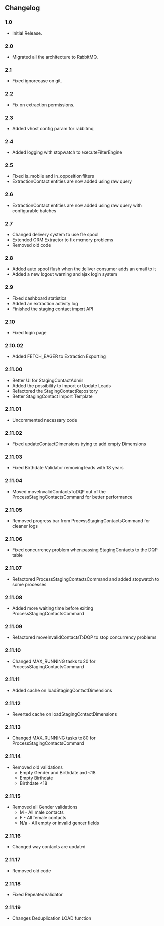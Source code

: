 ## Changelog

### 1.0
* Initial Release.

### 2.0
* Migrated all the architecture to RabbitMQ.

### 2.1
* Fixed ignorecase on git.

### 2.2
* Fix on extraction permissions.

### 2.3
* Added vhost config param for rabbitmq

### 2.4
* Added logging with stopwatch to executeFilterEngine

### 2.5
* Fixed is_mobile and in_opposition filters
* ExtractionContact entities are now added using raw query

### 2.6
* ExtractionContact entities are now added using raw query with configurable batches

### 2.7
* Changed delivery system to use file spool
* Extended ORM Extractor to fix memory problems
* Removed old code

### 2.8
 * Added auto spool flush when the deliver consumer adds an email to it
 * Added a new logout warning and ajax login system
 
### 2.9
 * Fixed dashboard statistics
 * Added an extraction activity log 
 * Finished the staging contact import API

### 2.10
 * Fixed login page

### 2.10.02
 * Added FETCH_EAGER to Extraction Exporting

### 2.11.00
 * Better UI for StagingContactAdmin
 * Added the possibility to Import or Update Leads
 * Refactored the StagingContactRepository
 * Better StagingContact Import Template
 
### 2.11.01
 * Uncommented necessary code
 
### 2.11.02
 * Fixed updateContactDimensions trying to add empty Dimensions

### 2.11.03
 * Fixed Birthdate Validator removing leads with 18 years
 
### 2.11.04
 * Moved moveInvalidContactsToDQP out of the ProcessStagingContactsCommand for better performance
 
### 2.11.05
 * Removed progress bar from ProcessStagingContactsCommand for cleaner logs
 
### 2.11.06
 * Fixed concurrency problem when passing StagingContacts to the DQP table 
 
### 2.11.07
 * Refactored ProcessStagingContactsCommand and added stopwatch to some processes
 
### 2.11.08
 * Added more waiting time before exiting ProcessStagingContactsCommand
 
### 2.11.09
 * Refactored moveInvalidContactsToDQP to stop concurrency problems
 
### 2.11.10
 * Changed MAX_RUNNING tasks to 20 for ProcessStagingContactsCommand
 
### 2.11.11
 * Added cache on loadStagingContactDimensions
 
### 2.11.12
 * Reverted cache on loadStagingContactDimensions
 
### 2.11.13
 * Changed MAX_RUNNING tasks to 80 for ProcessStagingContactsCommand
 
### 2.11.14
 * Removed old validations
    * Empty Gender and Birthdate and <18
    * Empty Birthdate 
    * Birthdate <18
 
### 2.11.15
 * Removed all Gender validations
    * M - All male contacts
    * F - All female contacts
    * N/a - All empty or invalid gender fields

### 2.11.16
* Changed way contacts are updated

### 2.11.17
* Removed old code 

### 2.11.18
* Fixed RepeatedValidator

### 2.11.19
* Changes Deduplication LOAD function